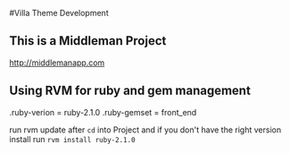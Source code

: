 #Villa Theme Development

## This is a Middleman Project
http://middlemanapp.com

## Using RVM for ruby and gem management
.ruby-verion = ruby-2.1.0
.ruby-gemset = front_end

run rvm update after `cd` into Project and if you don't have the right version
install run `rvm install ruby-2.1.0`